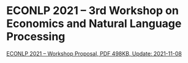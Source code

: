 # ECONLP 2021 – 3rd Workshop on Economics and Natural Language Processing

[ECONLP 2021 – Workshop Proposal, PDF 498KB, Update: 2021-11-08](/econlp/ECONLP-2021-Proposal.pdf)

